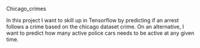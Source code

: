 Chicago_crimes
 
 In this project I want to skill up in Tensorflow by predicting if an arrest follows a crime based on the chicago dataset crime. On an alternative, I want to predict how many active police cars needs to be active at any given time. 
